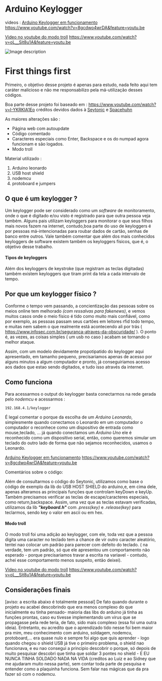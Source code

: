 # Arduino Keylogger 

videos : 
[Arduino Keylogger em funcionamento](https://www.youtube.com/watch?v=8gcdwo4wrDA&feature=youtu.be)
https://www.youtube.com/watch?v=8gcdwo4wrDA&feature=youtu.be

[Video no youtube do modo troll](https://www.youtube.com/watch?v=oL__Sit8u1A&feature=youtu.be)
https://www.youtube.com/watch?v=oL__Sit8u1A&feature=youtu.be

![Image description](https://i.imgur.com/UMdXUAg.jpg)

# First things first
Primeiro, o objetivo desse projeto é apenas para estudo, nada feito aqui tem caráter malicioso e não me responsabilizo pela má-utilização desses códigos.

Boa parte desse projeto foi baseado em : https://www.youtube.com/watch?v=I-YKRKIA1Eo
créditos devidos dados à [Seytonic](https://www.youtube.com/channel/UCW6xlqxSY3gGur4PkGPEUeA) e [Spacehuhn](https://www.youtube.com/user/g0ldk/videos)

As maiores alterações são :
 - Página web com autoupdate
 - Código comentado 
 - Caracteres especiais como Enter, Backspace e os do numpad agora funcionam e são logados.
 - Modo troll

Material utilizado :

 1. Arduino leonardo
 2. USB host shield
 3. nodemcu
 4. protoboard e jumpers


## O que é um keylogger ? 
Um keylogger pode ser considerado como um *software* de monitoramento, onde o que é digitado e/ou visto é registrado para que outra pessoa veja também. Alguns pais utilizam keyloggers para monitorar o que seus filhos mais novos fazem na internet, contudo,boa parte do uso de keyloggers é por pessoas má-intencionadas para roubar dados de cartão, senhas de banco entre outros. Vale também comentar que além dos mais conhecidos keyloggers de software existem também os keyloggers físicos, que é, o objetivo desse trabalho.

#### Tipos de keyloggers
Além dos keyloggers de keystroke (que registram as teclas digitadas) também existem keyloggers que tiram print da tela a cada intervalo de tempo. 


## Por que um keylogger físico ?
Conforme o tempo vem passando, a concientização das pessoas sobre os meios online tem melhorado *(com ressalvas para fakenews)*, e vemos muitos casos onde o meio físico é tido como muito mais confiável, como por exemplo, as pessoas passam seus cartões em leitores rfid todo tempo, e muitas nem sabem o que realmente está acontecendo ali por trás ( https://www.infosec.com.br/seguranca-atraves-da-obscuridade/ ). O ponto é, as vezes, as coisas simples ( um usb no caso ) acabam se tornando o melhor ataque. 

Assim, com um modelo devidamente propotipatido do keylogger aqui apresentado, em tamanho pequeno, precisariamos apenas de acesso por alguns minutos a algum computador e pronto, já conseguiriamos acesso aos dados que estao sendo digitados, e tudo isso através da internet.

## Como funciona
Para acessarmos o output do keylogger basta conectarmos na rede gerada pelo *nodemcu* e acessarmos : 
		
	192.168.4.1/keylogger
		
É legal comentar o porque da escolha de um *Arduino Leonardo*, simplesmente quando conectamos o Leonardo em um computador o computador o reconhece como um dispositivo de entrada como mouse,teclado, ... já quando conectamos um *Arduino Uno* ele é reconhecido como um dispositivo serial, então, como queremos simular um teclado do outro lado de forma que não sejamos reconhecidos, usamos o Leonardo.

[Arduino Keylogger em funcionamento](https://www.youtube.com/watch?v=8gcdwo4wrDA&feature=youtu.be)
https://www.youtube.com/watch?v=8gcdwo4wrDA&feature=youtu.be

Comentários sobre o código:

Além de consultarmos o código do Seytonic, utilizamos como base o código de exemplo da lib do USB HOST SHIELD do arduino,e, em cima dele, apenas alteramos as principais funções que controlam keyDown e keyUp. Também precisamos verificar as teclas de escape/caracteres especiais, como return,backspace.  Assim, uma vez que as teclas estavam verificadas, utilizamos da lib ***"keyboard.h"***  com *.press(key)* e *.release(key)* para teclarmos, sendo key o valor em ascii ou em hex.
#### Modo troll
O modo troll foi uma adição ao keylogger, com ele, toda vez que a pessoa digita uma caracter no teclado tem a chance de vir outro caracter aleatório, tentei nao colocar um padrão para parecer com defeito do teclado. ( na verdade, tem um padrão, só que ele apresentou um comportamento não esperado - porque precisariamos travar a escrita na variavel -  contudo, achei esse comportamento menos suspeito, então deixei).

[Video no youtube do modo troll](https://www.youtube.com/watch?v=oL__Sit8u1A&feature=youtu.be)
https://www.youtube.com/watch?v=oL__Sit8u1A&feature=youtu.be


## Considerações finais
[aviso: a escrita abaixo é totalmente pessoal]
De fato quando durante o projeto eu acabei descobrindo que era menos complexo do que inicialmente eu tinha pensado- maioria das libs do arduino já tinha as funções prontas, caso eu tivesse implementando um virus que se propagasse pela rede teria, de fato, sido mais complexo (essa foi uma outra ideia).
Entretanto, eu acredito que o aprendizado tido nesse foi bem maior pra mim, meu conhecimento com arduino, soldagem, nodemcu, protoboard,... era quase nulo e sempre foi algo que quis aprender - logo quando chegou o shield USB já tive o primeiro problema, o shield nao funcionava, e eu nao consegui a principio descobrir o porque, só depois de muito pesquisar descobri que tinha que soldar 3 pontes no shield  - E EU NUNCA TINHA SOLDADO NADA NA VIDA (creditos ao Luiz e ao Sidney que me ajudaram muito nessa parte), sem contar toda parte de pesquisa e entender como a plaquinha funciona. Sem falar nas mágicas que da pra fazer só com o nodemcu.



